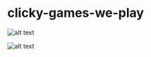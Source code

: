 # clicky-games-we-play

![alt text](https://github.com/marvtron/clicky-games-we-play/screenShot.jpg)

![alt text](https://raw.githubusercontent.com/marvtron/clicky-games-we-play/screenShot.jpg)


